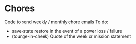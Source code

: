 # Chores
Code to send weekly / monthly chore emails
To do:
- save-state restore in the event of a power loss / failure
- (tounge-in-cheek) Quote of the week or mission statement
